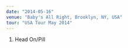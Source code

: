 ```yaml
---
date: "2014-05-16"
venue: "Baby's All Right, Brooklyn, NY, USA"
tour: "USA Tour May 2014"
---
```



 1. Head On/Pill


